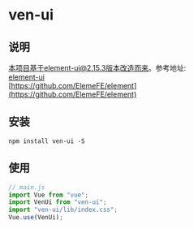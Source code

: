 # ven-ui
## 说明
本项目基于element-ui@2.15.3版本改造而来。参考地址:    
[element-ui](https://element.eleme.cn/#/zh-CN)  
[https://github.com/ElemeFE/element](https://github.com/ElemeFE/element)
## 安装
```shell
npm install ven-ui -S
```

## 使用
```javascript
// main.js
import Vue from "vue";
import VenUi from "ven-ui";
import "ven-ui/lib/index.css"; 
Vue.use(VenUi);
```




